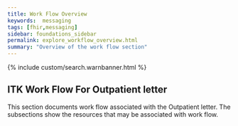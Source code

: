 ```yaml
---
title: Work Flow Overview
keywords:  messaging
tags: [fhir,messaging]
sidebar: foundations_sidebar
permalink: explore_workflow_overview.html
summary: "Overview of the work flow section"
---
```


{% include custom/search.warnbanner.html %}

## ITK Work Flow For Outpatient letter ##

This section documents work flow associated with the Outpatient letter. The subsections show the resources that may be associated with work flow.
 








